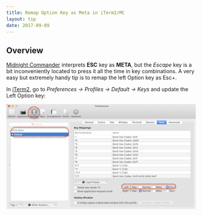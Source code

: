 ```yaml
---
title: Remap Option Key as Meta in iTerm2/MC
layout: tip
date: 2017-09-09
---
```


## Overview

[Midnight Commander](http://midnight-commander.org) interprets **ESC** key as **META**, but the _Escape_ key is a bit inconveniently located to press it all the time in key combinations. A very easy but extremely handy tip is to remap the left Option key as Esc+.  

In [iTerm2](https://www.iterm2.com), go to _Preferences → Profiles → Default → Keys_ and update the Left Option key:

![option-meta](/assets/images/tips/option-meta.png)
